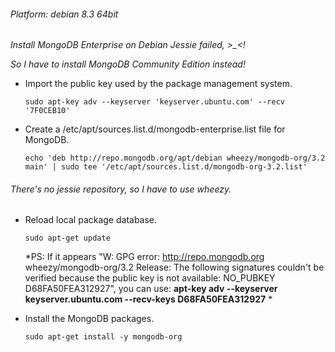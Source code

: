 
###### Platform: debian 8.3 64bit<p>

*Install MongoDB Enterprise on Debian Jessie failed, >_<!*<p>
*So I have to install MongoDB Community Edition instead!*<p>

* Import the public key used by the package management system.<p>
`sudo apt-key adv --keyserver 'keyserver.ubuntu.com' --recv '7F0CEB10'`<p>

* Create a /etc/apt/sources.list.d/mongodb-enterprise.list file for MongoDB.<p>
`echo 'deb http://repo.mongodb.org/apt/debian wheezy/mongodb-org/3.2 main' | sudo tee '/etc/apt/sources.list.d/mongodb-org-3.2.list'`<p>
###### There's no jessie repository, so I have to use wheezy.<p>

* Reload local package database.<p>
`sudo apt-get update`<p>
*PS: If it appears "W: GPG error: http://repo.mongodb.org wheezy/mongodb-org/3.2 Release: The following signatures couldn't be verified because the public key is not available: NO_PUBKEY D68FA50FEA312927", you can use: __apt-key adv --keyserver keyserver.ubuntu.com --recv-keys D68FA50FEA312927__ *<p>

* Install the MongoDB packages.<p>
`sudo apt-get install -y mongodb-org`<p>
